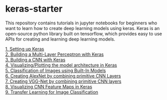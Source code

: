 # keras-starter
This repository contains tutorials in jupyter notebooks for beginners who want to learn how to create deep learning models using keras. Keras is an open-source python library built on tensorflow, which provides easy to use APIs for creating and learning deep learning models.

[1. Setting up Keras](https://github.com/visionatseecs/keras-starter/blob/main/keras_setup.ipynb) <br>
[2. Building a Multi-Layer Perceptron with Keras](https://github.com/visionatseecs/keras-starter/blob/main/keras_intro_mlp.ipynb) <br>
[3. Building a CNN with Keras](https://github.com/visionatseecs/keras-starter/blob/main/keras_intro_cnn.ipynb) <br>
[4. Visualizing/Plotting the model architecture in Keras](https://github.com/visionatseecs/keras-starter/blob/main/keras_model_plot.ipynb)<br>
[5. Classification of Images using Built-In Models](https://github.com/visionatseecs/keras-starter/blob/main/keras_inbuilt_classification.ipynb) <br>
[6. Creating AlexNet by combining primitive CNN Layers](https://github.com/visionatseecs/keras-starter/blob/main/keras_alexnet.ipynb) <br>
[7. Creating VGG-Net by combining primitive CNN layers](https://github.com/visionatseecs/keras-starter/blob/main/keras_vgg.ipynb) <br>
[8. Visualizing CNN Feature Maps in Keras](https://github.com/visionatseecs/keras-starter/blob/main/keras_visualize_feature_maps.ipynb) <br>
[9. Transfer Learning for Image Classification](https://github.com/visionatseecs/keras-starter/blob/main/keras_transfer_learning.ipynb) <br>
